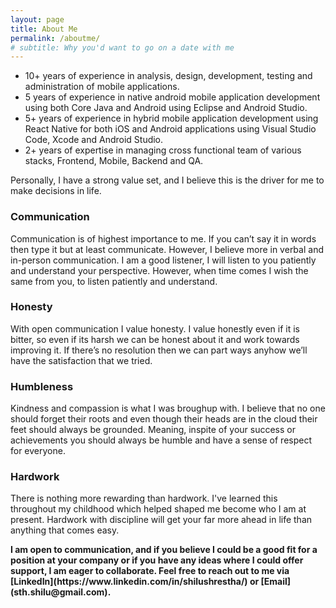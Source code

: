 ```yaml
---
layout: page
title: About Me
permalink: /aboutme/
# subtitle: Why you'd want to go on a date with me
---
```


- 10+ years of experience in analysis, design, development, testing and administration of mobile applications.
- 5 years of experience in native android mobile application development using both Core Java and Android using Eclipse and Android Studio.
- 5+ years of experience in hybrid mobile application development using React Native for both iOS and Android applications using Visual Studio Code, Xcode and Android Studio.
- 2+ years of expertise in managing cross functional team of various stacks, Frontend, Mobile, Backend and QA.

Personally, I have a strong value set, and I believe this is the driver for me to make decisions in life.

### Communication

Communication is of highest importance to me. If you can’t say it in words then type it but at least communicate. However, I believe more in verbal and in-person communication. I am a good listener, I will listen to you patiently and understand your perspective. However, when time comes I wish the same from you, to listen patiently and understand.

### Honesty

With open communication I value honesty. I value honestly even if it is bitter, so even if its harsh we can be honest about it and work towards improving it. If there’s no resolution then we can part ways anyhow we’ll have the satisfaction that we tried.

### Humbleness

Kindness and compassion is what I was broughup with. I believe that no one should forget their roots and even though their heads are in the cloud their feet should always be grounded. Meaning, inspite of your success or achievements you should always be humble and have a sense of respect for everyone.

### Hardwork

There is nothing more rewarding than hardwork. I've learned this throughout my childhood which helped shaped me become who I am at present. Hardwork with discipline will get your far more ahead in life than anything that comes easy.

<b>
I am open to communication, and if you believe I could be a good fit for a position at your company or if you have any ideas where I could offer support, I am eager to collaborate. Feel free to reach out to me via [LinkedIn](https://www.linkedin.com/in/shilushrestha/) or [Email](sth.shilu@gmail.com).
